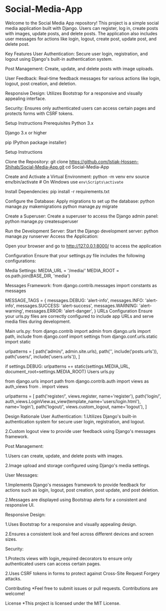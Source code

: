 # Social-Media-App
Welcome to the Social Media App repository! This project is a simple social media application built with Django. Users can register, log in, create posts with images, update posts, and delete posts. The application also includes user messages for actions like login, logout, create post, update post, and delete post.

Key Features
User Authentication: Secure user login, registration, and logout using Django's built-in authentication system.

Post Management: Create, update, and delete posts with image uploads.

User Feedback: Real-time feedback messages for various actions like login, logout, post creation, and deletion.

Responsive Design: Utilizes Bootstrap for a responsive and visually appealing interface.

Security: Ensures only authenticated users can access certain pages and protects forms with CSRF tokens.

Setup Instructions
Prerequisites
Python 3.x

Django 3.x or higher

pip (Python package installer)

Setup Instructions


Clone the Repository:
git clone https://github.com/Istiak-Hossen-Shihab/Social-Media-App.git
cd Social-Media-App


Create and Activate a Virtual Environment:
python -m venv env
source env/bin/activate  # On Windows use `env\Scripts\activate`


Install Dependencies:
pip install -r requirements.txt


Configure the Database:
Apply migrations to set up the database:
python manage.py makemigrations
python manage.py migrate


Create a Superuser:
Create a superuser to access the Django admin panel:
python manage.py createsuperuser


Run the Development Server:
Start the Django development server:
python manage.py runserver
Access the Application:

Open your browser and go to http://127.0.0.1:8000/ to access the application



Configuration
Ensure that your settings.py file includes the following configurations:

Media Settings:
MEDIA_URL = '/media/'
MEDIA_ROOT = os.path.join(BASE_DIR, 'media')

Messages Framework:
from django.contrib.messages import constants as messages

MESSAGE_TAGS = {
    messages.DEBUG: 'alert-info',
    messages.INFO: 'alert-info',
    messages.SUCCESS: 'alert-success',
    messages.WARNING: 'alert-warning',
    messages.ERROR: 'alert-danger',
}
URLs Configuration
Ensure your urls.py files are correctly configured to include app URLs and serve media files during development.

Main urls.py:
from django.contrib import admin
from django.urls import path, include
from django.conf import settings
from django.conf.urls.static import static

urlpatterns = [
    path('admin/', admin.site.urls),
    path('', include('posts.urls')),
    path('users/', include('users.urls')),
]

if settings.DEBUG:
    urlpatterns += static(settings.MEDIA_URL, document_root=settings.MEDIA_ROOT)
Users urls.py


from django.urls import path
from django.contrib.auth import views as auth_views
from . import views

urlpatterns = [
    path('register/', views.register, name='register'),
    path('login/', auth_views.LoginView.as_view(template_name='users/login.html'), name='login'),
    path('logout/', views.custom_logout, name='logout'),
]


Design Rationale
User Authentication:
1.Utilizes Django's built-in authentication system for secure user login, registration, and logout.

2.Custom logout view to provide user feedback using Django's messages framework.

Post Management:

1.Users can create, update, and delete posts with images.

2.Image upload and storage configured using Django's media settings.

User Messages:

1.Implements Django's messages framework to provide feedback for actions such as login, logout, post creation, post update, and post deletion.

2.Messages are displayed using Bootstrap alerts for a consistent and responsive UI.

Responsive Design:

1.Uses Bootstrap for a responsive and visually appealing design.

2.Ensures a consistent look and feel across different devices and screen sizes.

Security:

1.Protects views with login_required decorators to ensure only authenticated users can access certain pages.

2.Uses CSRF tokens in forms to protect against Cross-Site Request Forgery attacks.

Contributing
*Feel free to submit issues or pull requests. Contributions are welcome!

License
*This project is licensed under the MIT License.
